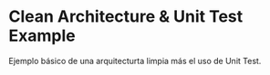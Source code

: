 # Clean Architecture & Unit Test Example

Ejemplo básico de una arquitecturta limpia más el uso de Unit Test.